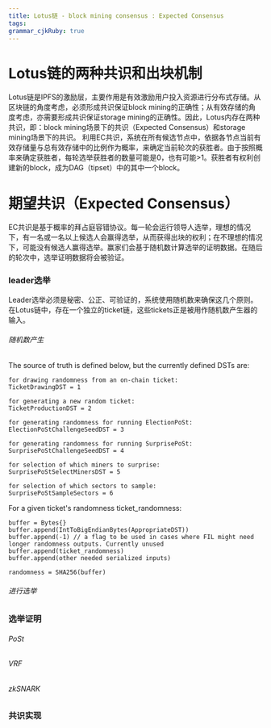 ```yaml
---
title: Lotus链 - block mining consensus : Expected Consensus
tags: 
grammar_cjkRuby: true
---
```


# Lotus链的两种共识和出块机制
Lotus链是IPFS的激励层，主要作用是有效激励用户投入资源进行分布式存储。从区块链的角度考虑，必须形成共识保证block mining的正确性；从有效存储的角度考虑，亦需要形成共识保证storage mining的正确性。因此，Lotus内存在两种共识，即：block mining场景下的共识（Expected Consensus）和storage mining场景下的共识。
利用EC共识，系统在所有候选节点中，依据各节点当前有效存储量与总有效存储中的比例作为概率，来确定当前轮次的获胜者。由于按照概率来确定获胜者，每轮选举获胜者的数量可能是0，也有可能>1。获胜者有权利创建新的block，成为DAG（tipset）中的其中一个block。

# 期望共识（Expected Consensus）
EC共识是基于概率的拜占庭容错协议。每一轮会运行领导人选举，理想的情况下，有一名或一名以上候选人会赢得选举，从而获得出块的权利；在不理想的情况下，可能没有候选人赢得选举。赢家们会基于随机数计算选举的证明数据。在随后的轮次中，选举证明数据将会被验证。

### leader选举
Leader选举必须是秘密、公正、可验证的，系统使用随机数来确保这几个原则。在Lotus链中，存在一个独立的ticket链，这些tickets正是被用作随机数产生器的输入。
###### 随机数产生
The source of truth is defined below, but the currently defined DSTs are:
```
for drawing randomness from an on-chain ticket:
TicketDrawingDST = 1

for generating a new random ticket:
TicketProductionDST = 2

for generating randomness for running ElectionPoSt:
ElectionPoStChallengeSeedDST = 3

for generating randomness for running SurprisePoSt:
SurprisePoStChallengeSeedDST = 4

for selection of which miners to surprise:
SurprisePoStSelectMinersDST = 5

for selection of which sectors to sample:
SurprisePoStSampleSectors = 6
```
For a given ticket's randomness ticket_randomness:
```
buffer = Bytes{}
buffer.append(IntToBigEndianBytes(AppropriateDST))
buffer.append(-1) // a flag to be used in cases where FIL might need longer randomness outputs. Currently unused
buffer.append(ticket_randomness)
buffer.append(other needed serialized inputs)

randomness = SHA256(buffer)
```

###### 进行选举


### 选举证明
###### PoSt
###### VRF
###### zkSNARK

### 共识实现
